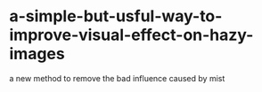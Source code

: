 # a-simple-but-usful-way-to-improve-visual-effect-on-hazy-images
a new method to remove the bad influence caused by mist 
